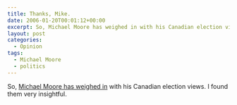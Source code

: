 ```yaml
---
title: Thanks, Mike.
date: 2006-01-20T00:01:12+00:00
excerpt: So, Michael Moore has weighed in with his Canadian election views. I found them very
layout: post
categories:
  - Opinion
tags:
  - Michael Moore
  - politics
---
```

So, [Michael Moore has weighed in](http://www.michaelmoore.com/words/message/index.php?id=192) with his Canadian election views. I found them very insightful.